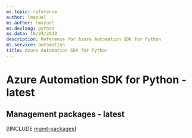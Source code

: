 ```yaml
---
ms.topic: reference
author: lmazuel
ms.author: lmazuel
ms.devlang: python
ms.data: 10/24/2022
description: Reference for Azure Automation SDK for Python
ms.service: automation
title: Azure Automation SDK for Python
---
```

# Azure Automation SDK for Python - latest

## Management packages - latest
[!INCLUDE [mgmt-packages](automation-mgmt-index.md)]
